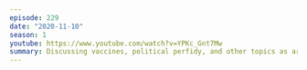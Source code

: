 ```yaml
---
episode: 229
date: "2020-11-10"
season: 1
youtube: https://www.youtube.com/watch?v=YPKc_Gnt7Mw
summary: Discussing vaccines, political perfidy, and other topics as arise
---
```

